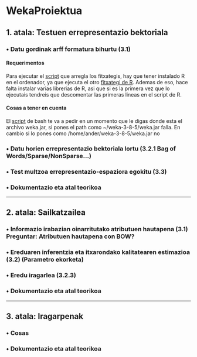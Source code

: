 # WekaProiektua

## 1. atala: Testuen errepresentazio bektoriala

### • Datu gordinak arff formatura bihurtu (3.1)

#### Requerimentos
Para ejecutar el [script](https://github.com/JonAnderAsua/WekaProiektua/blob/master/Script.sh) que arregla los fitxategis, hay que tener instalado R en el ordenador, ya que ejecuta el otro [fitxategi de R](https://github.com/JonAnderAsua/WekaProiektua/blob/master/newFix.r). 
Ademas de eso, hace falta instalar varias librerias de R, asi que si es la primera vez que lo ejecutais tendreis que descomentar las primeras lineas en el script de R.


#### Cosas a tener en cuenta 
El [script](https://github.com/JonAnderAsua/WekaProiektua/blob/master/Script.sh) de bash te va a pedir en un momento que le digas donde esta el archivo weka.jar, si pones el path como ~/weka-3-8-5/weka.jar falla. En cambio si lo pones como /home/ander/weka-3-8-5/weka.jar no 
  
### • Datu horien errepresentazio bektoriala lortu (3.2.1 Bag of Words/Sparse/NonSparse...)
  
### • Test multzoa errepresentazio-espaziora egokitu (3.3)
  
### • Dokumentazio eta atal teorikoa

---

## 2. atala: Sailkatzailea
### • Informazio irabazian oinarritutako atributuen hautapena (3.1) Preguntar: Atributuen hautapena con BOW?
  
### • Ereduaren inferentzia eta itxarondako kalitatearen estimazioa (3.2) (Parametro ekorketa)
  
### • Eredu iragarlea (3.2.3)
  
### • Dokumentazio eta atal teorikoa
  
---

## 3. atala: Iragarpenak

### • Cosas
  
### • Dokumentazio eta atal teorikoa




